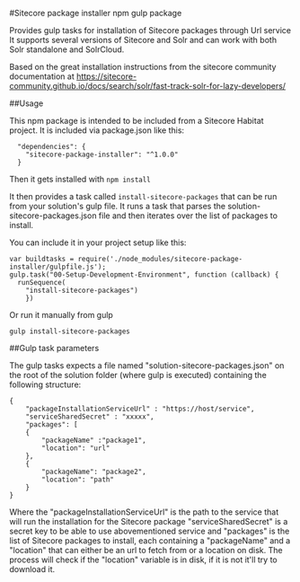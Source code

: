 #Sitecore package installer npm gulp package

Provides gulp tasks for installation of Sitecore packages through Url service
It supports several versions of Sitecore and Solr and can work with both Solr standalone and SolrCloud. 



Based on the great installation instructions from the sitecore community documentation at
https://sitecore-community.github.io/docs/search/solr/fast-track-solr-for-lazy-developers/


##Usage

This npm package is intended to be included from a Sitecore Habitat project. It is included via package.json like this:

```
  "dependencies": {    
    "sitecore-package-installer": "^1.0.0"
  }
```

Then it gets installed with ```npm install```

It then provides a task called ```install-sitecore-packages``` that can be run from your solution's gulp file. It runs a task that parses the solution-sitecore-packages.json file and then
iterates over the list of packages to install.

You can include it in your project setup like this:
```
var buildtasks = require('./node_modules/sitecore-package-installer/gulpfile.js');
gulp.task("00-Setup-Development-Environment", function (callback) {
  runSequence(    
    "install-sitecore-packages")
	})
```

Or run it manually from gulp

```
gulp install-sitecore-packages
```


##Gulp task parameters

The gulp tasks expects a file named "solution-sitecore-packages.json" on the root of the solution folder (where gulp is executed) containing the following structure:
```
{
    "packageInstallationServiceUrl" : "https://host/service",
    "serviceSharedSecret" : "xxxxx",
    "packages": [
    {
        "packageName" :"package1",
        "location": "url"
    },
    {
        "packageName": "package2",
        "location": "path"
    }
}
```

Where the "packageInstallationServiceUrl" is the path to the service that will run the installation for the Sitecore package
"serviceSharedSecret" is a secret key to be able to use abovementioned service
and "packages" is the list of Sitecore packages to install, each containing a "packageName" and a "location" that can either be an url to fetch from or a location on disk. 
The process will check if the "location" variable is in disk, if it is not it'll try to download it. 